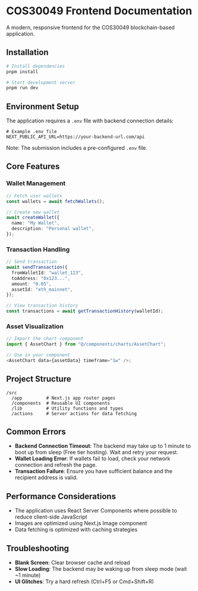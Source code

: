 # COS30049 Frontend Documentation

A modern, responsive frontend for the COS30049 blockchain-based application.

## Installation

```bash
# Install dependencies
pnpm install

# Start development server
pnpm run dev
```

## Environment Setup

The application requires a `.env` file with backend connection details:

```
# Example .env file
NEXT_PUBLIC_API_URL=https://your-backend-url.com/api
```

Note: The submission includes a pre-configured `.env` file.

## Core Features

### Wallet Management

```typescript
// Fetch user wallets
const wallets = await fetchWallets();

// Create new wallet
await createWallet({
  name: "My Wallet",
  description: "Personal wallet",
});
```

### Transaction Handling

```typescript
// Send transaction
await sendTransaction({
  fromWalletId: "wallet_123",
  toAddress: "0x123...",
  amount: "0.05",
  assetId: "eth_mainnet",
});

// View transaction history
const transactions = await getTransactionHistory(walletId);
```

### Asset Visualization

```typescript
// Import the chart component
import { AssetChart } from "@/components/charts/AssetChart";

// Use in your component
<AssetChart data={assetData} timeframe="1w" />;
```

## Project Structure

```
/src
  /app         # Next.js app router pages
  /components  # Reusable UI components
  /lib         # Utility functions and types
  /actions     # Server actions for data fetching
```

## Common Errors

- **Backend Connection Timeout**: The backend may take up to 1 minute to boot up from sleep (Free tier hosting). Wait and retry your request.
- **Wallet Loading Error**: If wallets fail to load, check your network connection and refresh the page.
- **Transaction Failure**: Ensure you have sufficient balance and the recipient address is valid.

## Performance Considerations

- The application uses React Server Components where possible to reduce client-side JavaScript
- Images are optimized using Next.js Image component
- Data fetching is optimized with caching strategies

## Troubleshooting

- **Blank Screen**: Clear browser cache and reload
- **Slow Loading**: The backend may be waking up from sleep mode (wait ~1 minute)
- **UI Glitches**: Try a hard refresh (Ctrl+F5 or Cmd+Shift+R)
